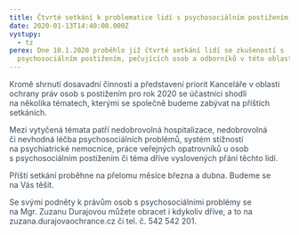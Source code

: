 ```yaml
---
title: Čtvrté setkání k problematice lidí s psychosociálním postižením
date: 2020-01-13T14:40:00.000Z
vystupy:
  - tz
perex: Dne 10.1.2020 proběhlo již čtvrté setkání lidí se zkušeností s
  psychosociálním postižením, pečujících osob a odborníků v této oblasti.
---
```

<p><span class="colour" style="color: rgb(57, 74, 88);" data-tomark-pass="">Kromě shrnutí dosavadní činnosti a&nbsp;představení priorit Kanceláře v&nbsp;oblasti ochrany práv osob s postižením pro rok&nbsp;2020 se účastníci shodli na&nbsp;několika tématech, kterými se společně budeme zabývat na&nbsp;příštích setkáních.</span></p>
<p><span class="colour" style="color: rgb(57, 74, 88);" data-tomark-pass="">Mezi vytyčená témata patří nedobrovolná hospitalizace, nedobrovolná či&nbsp;nevhodná léčba psychosociálních problémů, systém stížností na&nbsp;psychiatrické nemocnice, práce veřejných opatrovníků u&nbsp;osob s&nbsp;psychosociálním postižením či&nbsp;téma dříve vyslovených přání těchto lidí.</span></p>
<p><span class="colour" style="color: rgb(57, 74, 88);" data-tomark-pass="">Příští setkání proběhne na přelomu měsíce března a&nbsp;dubna. Budeme se na&nbsp;Vás těšit.</span></p>
<p><span class="colour" style="color: rgb(57, 74, 88);" data-tomark-pass="">Se svými podněty k&nbsp;právům osob s&nbsp;psychosociálními problémy se na&nbsp;Mgr.&nbsp;Zuzanu Durajovou můžete obracet i&nbsp;kdykoliv dříve, a&nbsp;to na zuzana.durajova<img src="https://test.ochrance.cz/uploads/RTEmagicC_zavinac_10.png.png" alt="">ochrance.cz či&nbsp;tel. č.&nbsp;542&nbsp;542&nbsp;201.</span></p>
